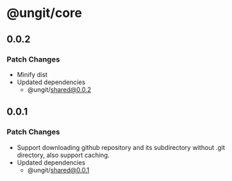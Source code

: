 # @ungit/core

## 0.0.2

### Patch Changes

- Minify dist
- Updated dependencies
  - @ungit/shared@0.0.2

## 0.0.1

### Patch Changes

- Support downloading github repository and its subdirectory without .git directory, also support caching.
- Updated dependencies
  - @ungit/shared@0.0.1

